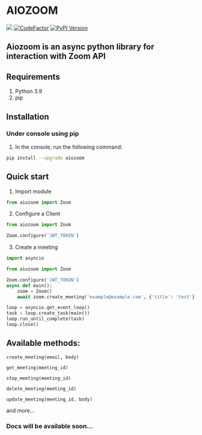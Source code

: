 # **AIOZOOM**

![](https://travis-ci.com/vladisa88/aiozoom.svg?branch=main) [![CodeFactor](https://www.codefactor.io/repository/github/vladisa88/aiozoom/badge)](https://www.codefactor.io/repository/github/vladisa88/aiozoom) [![PyPI Version](https://img.shields.io/pypi/v/aiozoom)](https://pypi.org/project/aiozoom/)

## Aiozoom is an async python library for interaction with Zoom API


## Requirements
1. Python 3.9
2. pip

## Installation
### Under console using pip

1. In the console, run the following command:
```bash
pip install --upgrade aiozoom
```


## Quick start

1. Import module
```python
from aiozoom import Zoom
```

2. Configure a Client
```python
from aiozoom import Zoom

Zoom.configure('JWT_TOKEN')
```

3. Create a meeting
```python
import asyncio

from aiozoom import Zoom

Zoom.configure('JWT_TOKEN')
async def main():
    zoom = Zoom()
    await zoom.create_meeting('example@example.com', {'title': 'test'})

loop = asyncio.get_event_loop()
task = loop.create_task(main())
loop.run_until_complete(task)
loop.close()

```

## **Available methods:**

```create_meeting(email, body)```

```get_meeting(meeting_id)```

```stop_meeting(meeting_id)```

```delete_meeting(meeting_id)```

```update_meeting(meeting_id, body)```

and more...

### Docs will be available soon...
